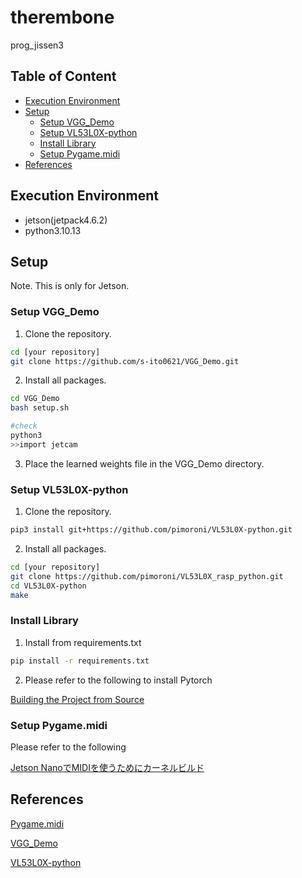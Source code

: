 # therembone<!-- omit in toc -->

prog_jissen3

## Table of Content<!-- omit in toc -->

- [Execution Environment](#execution-environment)
- [Setup](#setup)
  - [Setup VGG\_Demo](#setup-vgg_demo)
  - [Setup VL53L0X-python](#setup-vl53l0x-python)
  - [Install Library](#install-library)
  - [Setup Pygame.midi](#setup-pygamemidi)
- [References](#references)


## Execution Environment

- jetson(jetpack4.6.2)
- python3.10.13

## Setup

Note. This is only for Jetson.

### Setup VGG_Demo

1. Clone the repository.

```bash
cd [your repository]
git clone https://github.com/s-ito0621/VGG_Demo.git
```

2. Install all packages.

```bash
cd VGG_Demo
bash setup.sh

#check
python3
>>import jetcam
```

3. Place the learned weights file in the VGG_Demo directory.

### Setup VL53L0X-python

1. Clone the repository.

```bash
pip3 install git+https://github.com/pimoroni/VL53L0X-python.git
```

2. Install all packages.

```bash
cd [your repository]
git clone https://github.com/pimoroni/VL53L0X_rasp_python.git
cd VL53L0X-python
make
```

### Install Library

1. Install from requirements.txt

```bash
pip install -r requirements.txt
```

2. Please refer to the following to install Pytorch

[Building the Project from Source](https://github.com/dusty-nv/jetson-inference/blob/master/docs/building-repo-2.md)

### Setup Pygame.midi

Please refer to the following

[Jetson NanoでMIDIを使うためにカーネルビルド](https://qiita.com/karaage0703/items/9bef6aeec9ad24f647c6)

## References

[Pygame.midi](https://www.pygame.org/docs/ref/midi.html)

[VGG_Demo](https://github.com/s-ito0621/VGG_Demo/tree/main)

[VL53L0X-python](https://github.com/juehess/VL53L0X-python)
